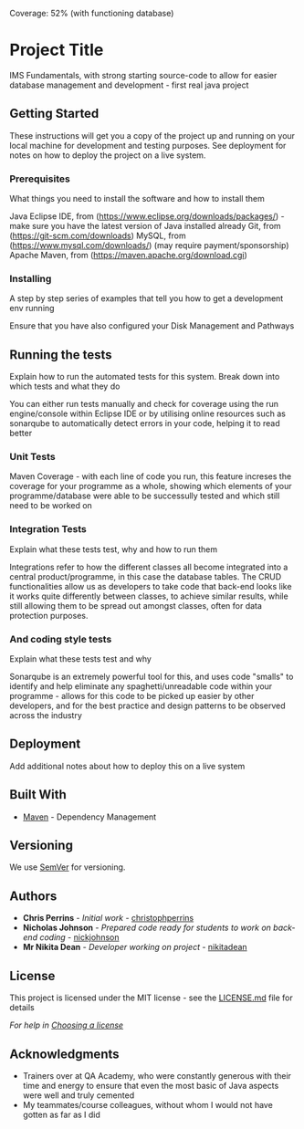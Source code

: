Coverage: 52% (with functioning database)
# Project Title

IMS Fundamentals, with strong starting source-code to allow for easier database management and development - first real java project


## Getting Started

These instructions will get you a copy of the project up and running on your local machine for development and testing purposes. See deployment for notes on how to deploy the project on a live system.


### Prerequisites

What things you need to install the software and how to install them

Java Eclipse IDE, from (https://www.eclipse.org/downloads/packages/) - make sure you have the latest version of Java installed already
Git, from (https://git-scm.com/downloads)
MySQL, from (https://www.mysql.com/downloads/) (may require payment/sponsorship)
Apache Maven, from (https://maven.apache.org/download.cgi)


### Installing

A step by step series of examples that tell you how to get a development env running

Ensure that you have also configured your Disk Management and Pathways


## Running the tests

Explain how to run the automated tests for this system. Break down into which tests and what they do

You can either run tests manually and check for coverage using the run engine/console within Eclipse IDE or by utilising online resources such as sonarqube to automatically detect errors in your code, helping it to read better


### Unit Tests 

Maven Coverage - with each line of code you run, this feature increses the coverage for your programme as a whole, showing which elements of your programme/database were able to be successully tested and which still need to be worked on


### Integration Tests 
Explain what these tests test, why and how to run them

Integrations refer to how the different classes all become integrated into a central product/programme, in this case the database tables. The CRUD functionalities allow us as developers to take code that back-end looks like it works quite differently between classes, to achieve similar results, while still allowing them to be spread out amongst classes, often for data protection purposes.


### And coding style tests

Explain what these tests test and why

Sonarqube is an extremely powerful tool for this, and uses code "smalls" to identify and help eliminate any spaghetti/unreadable code within your programme - allows for this code to be picked up easier by other developers, and for the best practice and design patterns to be observed across the industry


## Deployment

Add additional notes about how to deploy this on a live system


## Built With

* [Maven](https://maven.apache.org/) - Dependency Management


## Versioning

We use [SemVer](http://semver.org/) for versioning.


## Authors

* **Chris Perrins** - *Initial work* - [christophperrins](https://github.com/christophperrins)
* **Nicholas Johnson** - *Prepared code ready for students to work on back-end coding* - [nickjohnson](https://github.com/nickrstewarttds)
* **Mr Nikita Dean** - *Developer working on project* - [nikitadean](https://github.com/nikitaqasdet)


## License

This project is licensed under the MIT license - see the [LICENSE.md](LICENSE.md) file for details 

*For help in [Choosing a license](https://choosealicense.com/)*

## Acknowledgments

* Trainers over at QA Academy, who were constantly generous with their time and energy to ensure that even the most basic of Java aspects were well and truly cemented
* My teammates/course colleagues, without whom I would not have gotten as far as I did
